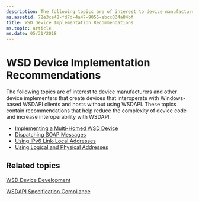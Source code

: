 ```yaml
---
description: The following topics are of interest to device manufacturers and other device implementers that create devices that interoperate with Windows-based WSDAPI clients and hosts without using WSDAPI.
ms.assetid: 72e3ce48-fd7d-4a47-9055-ebcc034a84bf
title: WSD Device Implementation Recommendations
ms.topic: article
ms.date: 05/31/2018
---
```


# WSD Device Implementation Recommendations

The following topics are of interest to device manufacturers and other device implementers that create devices that interoperate with Windows-based WSDAPI clients and hosts without using WSDAPI. These topics contain recommendations that help reduce the complexity of device code and increase interoperability with WSDAPI.

-   [Implementing a Multi-Homed WSD Device](implementing-a-multi-homed-wsd-device.md)
-   [Dispatching SOAP Messages](dispatching-soap-messages.md)
-   [Using IPv6 Link-Local Addresses](using-ipv6-link-local-addresses.md)
-   [Using Logical and Physical Addresses](using-logical-and-physical-addresses.md)

## Related topics

<dl> <dt>

[WSD Device Development](wsd-device-development.md)
</dt> <dt>

[WSDAPI Specification Compliance](wsdapi-specification-compliance.md)
</dt> </dl>

 

 



